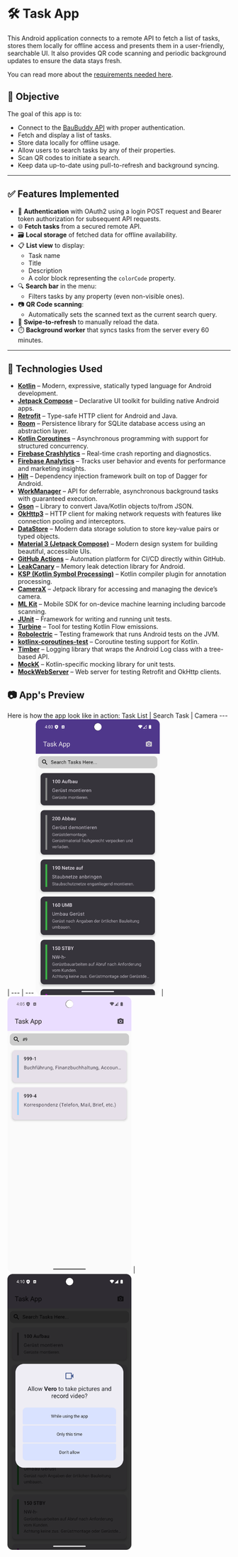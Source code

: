 # 🛠️ Task App

This Android application connects to a remote API to fetch a list of tasks, stores them locally for offline access and presents them in a user-friendly, searchable UI. It also provides QR code scanning and periodic background updates to ensure the data stays fresh.

You can read more about the [requirements needed here](https://github.com/kanake10/android-task/blob/master/docs/requirements.md).
## 🎯 Objective

The goal of this app is to:

- Connect to the [BauBuddy API](https://api.baubuddy.de/dev/index.php/v1/tasks/select) with proper authentication.
- Fetch and display a list of tasks.
- Store data locally for offline usage.
- Allow users to search tasks by any of their properties.
- Scan QR codes to initiate a search.
- Keep data up-to-date using pull-to-refresh and background syncing.

---

## ✅ Features Implemented

- 🔐 **Authentication** with OAuth2 using a login POST request and Bearer token authorization for subsequent API requests.
- 🌐 **Fetch tasks** from a secured remote API.
- 🗃️ **Local storage** of fetched data for offline availability.
- 📋 **List view** to display:
  - Task name
  - Title
  - Description
  - A color block representing the `colorCode` property.
- 🔍 **Search bar** in the menu:
  - Filters tasks by any property (even non-visible ones).
- 📷 **QR Code scanning**:
  - Automatically sets the scanned text as the current search query.
- 🔄 **Swipe-to-refresh** to manually reload the data.
- ⏱️ **Background worker** that syncs tasks from the server every 60 minutes.

---

## 🧰 Technologies Used

- [**Kotlin**](https://kotlinlang.org/) – Modern, expressive, statically typed language for Android development.
- [**Jetpack Compose**](https://developer.android.com/jetpack/compose) – Declarative UI toolkit for building native Android apps.
- [**Retrofit**](https://square.github.io/retrofit/) – Type-safe HTTP client for Android and Java.
- [**Room**](https://developer.android.com/training/data-storage/room) – Persistence library for SQLite database access using an abstraction layer.
- [**Kotlin Coroutines**](https://kotlinlang.org/docs/coroutines-overview.html) – Asynchronous programming with support for structured concurrency.
- [**Firebase Crashlytics**](https://firebase.google.com/docs/crashlytics) – Real-time crash reporting and diagnostics.
- [**Firebase Analytics**](https://firebase.google.com/docs/analytics) – Tracks user behavior and events for performance and marketing insights.
- [**Hilt**](https://developer.android.com/training/dependency-injection/hilt-android) – Dependency injection framework built on top of Dagger for Android.
- [**WorkManager**](https://developer.android.com/topic/libraries/architecture/workmanager) – API for deferrable, asynchronous background tasks with guaranteed execution.
- [**Gson**](https://github.com/google/gson) – Library to convert Java/Kotlin objects to/from JSON.
- [**OkHttp3**](https://square.github.io/okhttp/) – HTTP client for making network requests with features like connection pooling and interceptors.
- [**DataStore**](https://developer.android.com/topic/libraries/architecture/datastore) – Modern data storage solution to store key-value pairs or typed objects.
- [**Material 3 (Jetpack Compose)**](https://developer.android.com/jetpack/compose/themes/material3) – Modern design system for building beautiful, accessible UIs.
- [**GitHub Actions**](https://docs.github.com/en/actions) – Automation platform for CI/CD directly within GitHub.
- [**LeakCanary**](https://square.github.io/leakcanary/) – Memory leak detection library for Android.
- [**KSP (Kotlin Symbol Processing)**](https://github.com/google/ksp) – Kotlin compiler plugin for annotation processing.
- [**CameraX**](https://developer.android.com/training/camerax) – Jetpack library for accessing and managing the device’s camera.
- [**ML Kit**](https://developers.google.com/ml-kit) – Mobile SDK for on-device machine learning including barcode scanning.
- [**JUnit**](https://junit.org/junit5/) – Framework for writing and running unit tests.
- [**Turbine**](https://github.com/cashapp/turbine) – Tool for testing Kotlin Flow emissions.
- [**Robolectric**](http://robolectric.org/) – Testing framework that runs Android tests on the JVM.
- [**kotlinx-coroutines-test**](https://kotlinlang.org/api/kotlinx.coroutines/kotlinx-coroutines-test/) – Coroutine testing support for Kotlin.
- [**Timber**](https://github.com/JakeWharton/timber) – Logging library that wraps the Android Log class with a tree-based API.
- [**MockK**](https://mockk.io/) – Kotlin-specific mocking library for unit tests.
- [**MockWebServer**](https://github.com/square/okhttp/tree/master/mockwebserver) – Web server for testing Retrofit and OkHttp clients.



## 📷 App's Preview

Here is how the app look like in action:
Task List | Search Task | Camera
--- | --- | ---
<img src="https://github.com/kanake10/android-task/blob/master/screenshots/task-list.png" width="280"/> | <img src="https://github.com/kanake10/android-task/blob/master/screenshots/search-color.png" width="280"/> | <img src="https://github.com/kanake10/android-task/blob/master/screenshots/camera.png" width="280"/>
